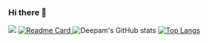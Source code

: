 ### Hi there 👋

<!--
**Deepam-Aggarwal/Deepam-Aggarwal** is a ✨ _special_ ✨ repository because its `README.md` (this file) appears on your GitHub profile.

Here are some ideas to get you started:

- 🔭 I’m currently working on ...
- 🌱 I’m currently learning ...
- 👯 I’m looking to collaborate on ...
- 🤔 I’m looking for help with ...
- 💬 Ask me about ...
- 📫 How to reach me: ...
- 😄 Pronouns: ...
- ⚡ Fun fact: ...
-->
![](https://komarev.com/ghpvc/?username=Deepam-Aggarwal&color=blueviolet)
[![Readme Card](https://github-readme-stats.vercel.app/api/pin/?username=Deepam-Aggarwal&repo=codify&show_owner=true&title_color=fff&icon_color=79ff97&text_color=9f9f9f&bg_color=151515)
](https://github.com/Deepam-Aggarwal/codify)
![Deepam's GitHub stats](https://github-readme-stats.vercel.app/api?username=Deepam-Aggarwal&count_private=true&show_icons=true&theme=radical)
[![Top Langs](https://github-readme-stats.vercel.app/api/top-langs/?username=Deepam-Aggarwal)](https://github.com/Deepam-Aggarwal)
